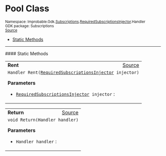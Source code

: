 
# Pool Class
<sup>
Namespace: Improbable.Gdk.<a href="{{urlRoot}}/api/subscriptions-index">Subscriptions</a>.<a href="{{urlRoot}}/api/subscriptions/required-subscriptions-injector">RequiredSubscriptionsInjector</a>.Handler<br/>
GDK package: Subscriptions<br/>
<a href="https://www.github.com/spatialos/gdk-for-unity/blob/0.2.2/workers/unity/Packages/com.improbable.gdk.core/Subscriptions/RequiredSubscriptionsInjector.cs/#L99">Source</a>
<style>
a code {
                    padding: 0em 0.25em!important;
}
code {
                    background-color: #ffffff!important;
}
</style>
</sup>
<nav id="pageToc" class="page-toc"><ul><li><a href="#static-methods">Static Methods</a>
</ul></nav>











</p>
<hr style="width:100%; border-top-color:#d8d8d8" />
#### Static Methods


</p>




<table width="100%">
    <tr>
        <td style="border-right:none"><b>Rent</b></td>
        <td style="border-left:none; text-align:right"><a href="https://www.github.com/spatialos/gdk-for-unity/blob/0.2.2/workers/unity/Packages/com.improbable.gdk.core/Subscriptions/RequiredSubscriptionsInjector.cs/#L103">Source</a></td>
    </tr>
    <tr>
        <td colspan="2">
<code>Handler Rent(<a href="{{urlRoot}}/api/subscriptions/required-subscriptions-injector">RequiredSubscriptionsInjector</a> injector)</code></p>



</p>

<b>Parameters</b>

<ul>
<li><code><a href="{{urlRoot}}/api/subscriptions/required-subscriptions-injector">RequiredSubscriptionsInjector</a> injector</code> : </li>
</ul>





</td>
    </tr>
</table>


<table width="100%">
    <tr>
        <td style="border-right:none"><b>Return</b></td>
        <td style="border-left:none; text-align:right"><a href="https://www.github.com/spatialos/gdk-for-unity/blob/0.2.2/workers/unity/Packages/com.improbable.gdk.core/Subscriptions/RequiredSubscriptionsInjector.cs/#L113">Source</a></td>
    </tr>
    <tr>
        <td colspan="2">
<code>void Return(Handler handler)</code></p>



</p>

<b>Parameters</b>

<ul>
<li><code>Handler handler</code> : </li>
</ul>





</td>
    </tr>
</table>







